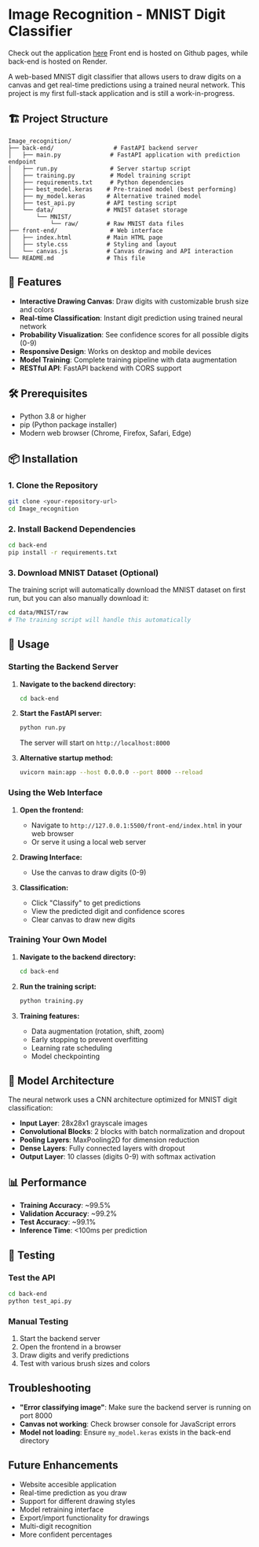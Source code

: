 # Image Recognition - MNIST Digit Classifier

Check out the application [here](https://espenlilleengen.github.io/Image_recognition/)
Front end is hosted on Github pages, while back-end is hosted on Render.

A web-based MNIST digit classifier that allows users to draw digits on a canvas and get real-time predictions using a trained neural network. This project is my first full-stack application and is still a work-in-progress.


## 🏗️ Project Structure

```
Image_recognition/
├── back-end/                 # FastAPI backend server
│   ├── main.py              # FastAPI application with prediction endpoint
│   ├── run.py               # Server startup script
│   ├── training.py          # Model training script
│   ├── requirements.txt     # Python dependencies
│   ├── best_model.keras    # Pre-trained model (best performing)
│   ├── my_model.keras      # Alternative trained model
│   ├── test_api.py         # API testing script
│   └── data/               # MNIST dataset storage
│       └── MNIST/
│           └── raw/        # Raw MNIST data files
├── front-end/               # Web interface
│   ├── index.html          # Main HTML page
│   ├── style.css           # Styling and layout
│   └── canvas.js           # Canvas drawing and API interaction
└── README.md               # This file
```

## 🚀 Features

- **Interactive Drawing Canvas**: Draw digits with customizable brush size and colors
- **Real-time Classification**: Instant digit prediction using trained neural network
- **Probability Visualization**: See confidence scores for all possible digits (0-9)
- **Responsive Design**: Works on desktop and mobile devices
- **Model Training**: Complete training pipeline with data augmentation
- **RESTful API**: FastAPI backend with CORS support

## 🛠️ Prerequisites

- Python 3.8 or higher
- pip (Python package installer)
- Modern web browser (Chrome, Firefox, Safari, Edge)

## 📦 Installation

### 1. Clone the Repository
```bash
git clone <your-repository-url>
cd Image_recognition
```

### 2. Install Backend Dependencies
```bash
cd back-end
pip install -r requirements.txt
```

### 3. Download MNIST Dataset (Optional)
The training script will automatically download the MNIST dataset on first run, but you can also manually download it:
```bash
cd data/MNIST/raw
# The training script will handle this automatically
```

## 🚀 Usage

### Starting the Backend Server

1. **Navigate to the backend directory:**
   ```bash
   cd back-end
   ```

2. **Start the FastAPI server:**
   ```bash
   python run.py
   ```
   
   The server will start on `http://localhost:8000`

3. **Alternative startup method:**
   ```bash
   uvicorn main:app --host 0.0.0.0 --port 8000 --reload
   ```

### Using the Web Interface

1. **Open the frontend:**
   - Navigate to `http://127.0.0.1:5500/front-end/index.html` in your web browser
   - Or serve it using a local web server

2. **Drawing Interface:**
   - Use the canvas to draw digits (0-9)

3. **Classification:**
   - Click "Classify" to get predictions
   - View the predicted digit and confidence scores
   - Clear canvas to draw new digits

### Training Your Own Model

1. **Navigate to the backend directory:**
   ```bash
   cd back-end
   ```

2. **Run the training script:**
   ```bash
   python training.py
   ```

3. **Training features:**
   - Data augmentation (rotation, shift, zoom)
   - Early stopping to prevent overfitting
   - Learning rate scheduling
   - Model checkpointing


## 🧠 Model Architecture

The neural network uses a CNN architecture optimized for MNIST digit classification:

- **Input Layer**: 28x28x1 grayscale images
- **Convolutional Blocks**: 2 blocks with batch normalization and dropout
- **Pooling Layers**: MaxPooling2D for dimension reduction
- **Dense Layers**: Fully connected layers with dropout
- **Output Layer**: 10 classes (digits 0-9) with softmax activation

## 📊 Performance

- **Training Accuracy**: ~99.5%
- **Validation Accuracy**: ~99.2%
- **Test Accuracy**: ~99.1%
- **Inference Time**: <100ms per prediction

## 🧪 Testing

### Test the API
```bash
cd back-end
python test_api.py
```

### Manual Testing
1. Start the backend server
2. Open the frontend in a browser
3. Draw digits and verify predictions
4. Test with various brush sizes and colors

## Troubleshooting

- **"Error classifying image"**: Make sure the backend server is running on port 8000
- **Canvas not working**: Check browser console for JavaScript errors
- **Model not loading**: Ensure `my_model.keras` exists in the back-end directory

## Future Enhancements

- Website accesible application
- Real-time prediction as you draw
- Support for different drawing styles
- Model retraining interface
- Export/import functionality for drawings
- Multi-digit recognition
- More confident percentages 


